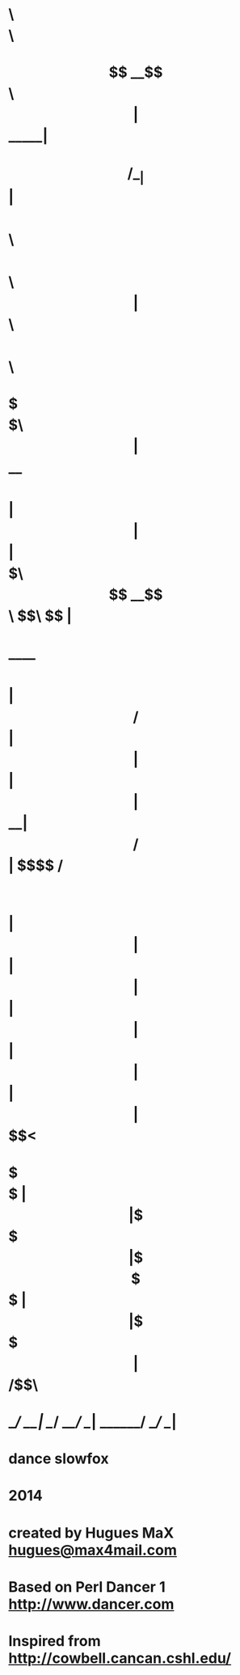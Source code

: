 #
#
#
#  $$$$$$\  $$\                         $$$$$$$$\
# $$  __$$\ $$ |                        $$  _____|
# $$ /  \__|$$ | $$$$$$\  $$\  $$\  $$\ $$ |    $$$$$$\  $$\   $$\
# \$$$$$$\  $$ |$$  __$$\ $$ | $$ | $$ |$$$$$\ $$  __$$\ \$$\ $$  |
#  \____$$\ $$ |$$ /  $$ |$$ | $$ | $$ |$$  __|$$ /  $$ | \$$$$  /
# $$\   $$ |$$ |$$ |  $$ |$$ | $$ | $$ |$$ |   $$ |  $$ | $$  $$<
# \$$$$$$  |$$ |\$$$$$$  |\$$$$$\$$$$  |$$ |   \$$$$$$  |$$  /\$$\
#  \______/ \__| \______/  \_____\____/ \__|    \______/ \__/  \__|
#
#  dance slowfox
# 2014
# created by Hugues MaX hugues@max4mail.com
# Based on Perl Dancer 1 http://www.dancer.com
# Inspired from http://cowbell.cancan.cshl.edu/



